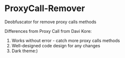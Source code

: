 # ProxyCall-Remover
Deobfuscator for remove proxy calls methods

Differences from Proxy Call from Davi Kore:
1) Works without error - catch more proxy calls methods
2) Well-designed code design for any changes
3) Dark theme:)
